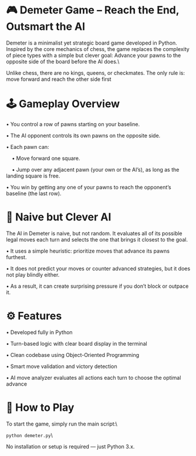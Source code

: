 # 🎮 Demeter Game – Reach the End, Outsmart the AI

Demeter is a minimalist yet strategic board game developed in Python. Inspired by the core mechanics of chess, the game replaces the complexity of piece types with a simple but clever goal: Advance your pawns to the opposite side of the board before the AI does.\\

Unlike chess, there are no kings, queens, or checkmates. The only rule is: move forward and reach the other side first

# 🕹️ Gameplay Overview

• You control a row of pawns starting on your baseline.

• The AI opponent controls its own pawns on the opposite side.

• Each pawn can:

&nbsp;&nbsp;&nbsp;&nbsp;• Move forward one square.

&nbsp;&nbsp;&nbsp;&nbsp;• Jump over any adjacent pawn (your own or the AI’s), as long as the landing square is free.

• You win by getting any one of your pawns to reach the opponent’s baseline (the last row).

# 🤖 Naive but Clever AI

The AI in Demeter is naive, but not random. It evaluates all of its possible legal moves each turn and selects the one that brings it closest to the goal.

• It uses a simple heuristic: prioritize moves that advance its pawns furthest.

• It does not predict your moves or counter advanced strategies, but it does not play blindly either.

•  As a result, it can create surprising pressure if you don’t block or outpace it.

# ⚙️ Features

•  Developed fully in Python

•  Turn-based logic with clear board display in the terminal

•  Clean codebase using Object-Oriented Programming

•  Smart move validation and victory detection

•  AI move analyzer evaluates all actions each turn to choose the optimal advance

# 🚀 How to Play

To start the game, simply run the main script:\

`python demeter.py`\

No installation or setup is required — just Python 3.x.
